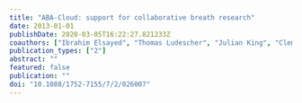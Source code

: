 ```yaml
---
title: "ABA-Cloud: support for collaborative breath research"
date: 2013-01-01
publishDate: 2020-03-05T16:22:27.821233Z
coauthors: ["Ibrahim Elsayed", "Thomas Ludescher", "Julian King", "Clemens Ager", "Michael Trosin", "Uygar Senocak", "Peter Brezany", "Thomas Feilhauer", "Anton Amann"]
publication_types: ["2"]
abstract: ""
featured: false
publication: ""
doi: "10.1088/1752-7155/7/2/026007"
---
```


